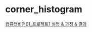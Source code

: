 # corner_histogram
[컴퓨터비전01_프로젝트1 설명 & 과정 & 결과](https://github.com/Kchanghun/corner_histogram/files/8383508/01_.1_20170471.pdf)